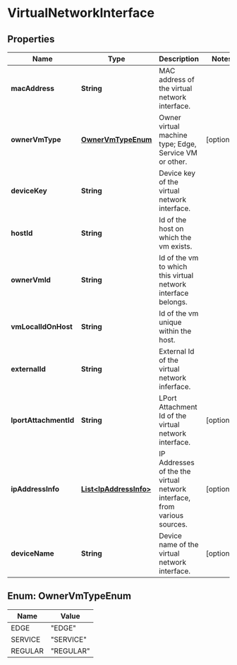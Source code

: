 # VirtualNetworkInterface

## Properties
Name | Type | Description | Notes
------------ | ------------- | ------------- | -------------
**macAddress** | **String** | MAC address of the virtual network interface. | 
**ownerVmType** | [**OwnerVmTypeEnum**](#OwnerVmTypeEnum) | Owner virtual machine type; Edge, Service VM or other. |  [optional]
**deviceKey** | **String** | Device key of the virtual network interface. | 
**hostId** | **String** | Id of the host on which the vm exists. | 
**ownerVmId** | **String** | Id of the vm to which this virtual network interface belongs. | 
**vmLocalIdOnHost** | **String** | Id of the vm unique within the host. | 
**externalId** | **String** | External Id of the virtual network inferface. | 
**lportAttachmentId** | **String** | LPort Attachment Id of the virtual network interface. |  [optional]
**ipAddressInfo** | [**List&lt;IpAddressInfo&gt;**](IpAddressInfo.md) | IP Addresses of the the virtual network interface, from various sources. |  [optional]
**deviceName** | **String** | Device name of the virtual network interface. |  [optional]

<a name="OwnerVmTypeEnum"></a>
## Enum: OwnerVmTypeEnum
Name | Value
---- | -----
EDGE | &quot;EDGE&quot;
SERVICE | &quot;SERVICE&quot;
REGULAR | &quot;REGULAR&quot;
